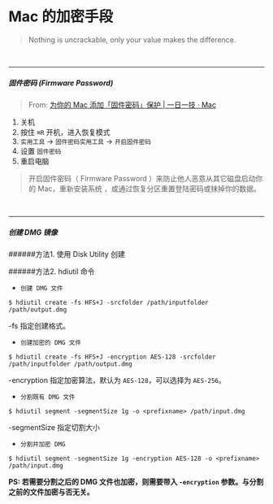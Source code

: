 # Mac 的加密手段

> Nothing is uncrackable, only your value makes the difference.

<br>

---

##### 固件密码 (Firmware Password)

> From: [为你的 Mac 添加「固件密码」保护 | 一日一技 · Mac](http://sspai.com/33355)

1. 关机
2. 按住 `⌘R` 开机，进入恢复模式
3. `实用工具` -> `固件密码实用工具` -> `开启固件密码`
4. 设置 `固件密码`
5. 重启电脑

> 开启固件密码（ Firmware Password ）来防止他人恶意从其它磁盘启动你的 Mac，重新安装系统 ，或通过恢复分区重置登陆密码或抹掉你的数据。

<br>

---

##### 创建 DMG 镜像

######方法1. 使用 Disk Utility 创建

######方法2. hdiutil 命令

- `创建 DMG 文件`

<!--lang:bash-->
	$ hdiutil create -fs HFS+J -srcfolder /path/inputfolder /path/output.dmg
	
-fs 指定创建格式。
	
- `创建加密的 DMG 文件`

<!--lang:bash-->
	$ hdiutil create -fs HFS+J -encryption AES-128 -srcfolder /path/inputfolder /path/output.dmg
	
-encryption 指定加密算法，默认为 `AES-128`，可以选择为 `AES-256`。

- `分割既有 DMG 文件`

<!--lang:bash-->
	$ hdiutil segment -segmentSize 1g -o <prefixname> /path/input.dmg
	
-segmentSize 指定切割大小

- `分割并加密 DMG`

<!--lang:bash-->
	$ hdiutil segment -segmentSize 1g -encryption AES-128 -o <prefixname> /path/input.dmg

**PS: 若需要分割之后的 DMG 文件也加密，则需要带入 `-encryption` 参数。与分割之前的文件加密与否无关。**

<br>

